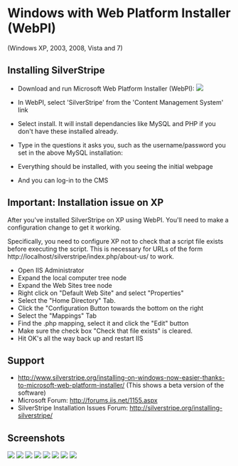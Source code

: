 # Windows with Web Platform Installer (WebPI)

(Windows XP, 2003, 2008, Vista and 7)

## Installing SilverStripe

*  Download and run Microsoft Web Platform Installer (WebPI):
[![](http://www.silverstripe.org/assets/downloads/webpi/wpiBadgeGreen.png)](http://www.microsoft.com/web/gallery/install.aspx?appsxml=www.microsoft.com%2fweb%2fwebpi%2f2.0%2fWebApplicationList.xml&amp;appid=105)

*  In WebPI, select 'SilverStripe' from the 'Content Management System' link
*  Select install. It will install dependancies like MySQL and PHP if you don't have these installed already.
*  Type in the questions it asks you, such as the username/password you set in the above MySQL installation:
*  Everything should be installed, with you seeing the initial webpage
*  And you can log-in to the CMS

## Important: Installation issue on XP

After you've installed SilverStripe on XP using WebPI. You'll need to make a configuration change to get it working.

Specifically, you need to configure XP not to check that a script file exists before executing the script.  This is
necessary for URLs of the form http://localhost/silverstripe/index.php/about-us/ to work.

*  Open IIS Administrator
*  Expand the local computer tree node
*  Expand the Web Sites tree node
*  Right click on "Default Web Site" and select "Properties"
*  Select the "Home Directory" Tab.
*  Click the "Configuration Button towards the bottom on the right
*  Select the "Mappings" Tab
*  Find the .php mapping, select it and click the "Edit" button
*  Make sure the check box "Check that file exists" is cleared.
*  Hit OK's all the way back up and restart IIS

## Support

*  http://www.silverstripe.org/installing-on-windows-now-easier-thanks-to-microsoft-web-platform-installer/  (This shows
a beta version of the software)
*  Microsoft Forum: http://forums.iis.net/1155.aspx
*  SilverStripe Installation Issues Forum: http://silverstripe.org/installing-silverstripe/

## Screenshots

![](_images/webpi-2-a-silverstripe-choice.png)
![](_images/webpi-2-b-dependencies.png)
![](_images/webpi-2-c-downloading-and-installaing.png)
![](_images/webpi-2-d-installer-questions-step1.png)
![](_images/webpi-2-e-installer-questions-step2.png)
![](_images/webpi-2-f-success-message.png)
![](_images/webpi-2-g-silverstripe-homepage.png)
![](_images/webpi-2-h-cms-interface-working.png)
